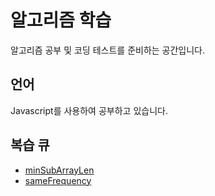 # 알고리즘 학습
알고리즘 공부 및 코딩 테스트를 준비하는 공간입니다.

## 언어 
Javascript를 사용하여 공부하고 있습니다.

## 복습 큐 

- [minSubArrayLen](challenge/minSubArrayLen/minSubArrayLen.js)
- [sameFrequency](challenge/findLongestSubstring/findLongestSubstring.js)